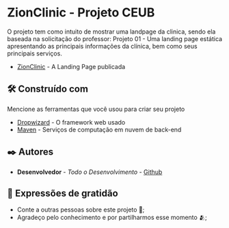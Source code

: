 # ZionClinic - Projeto CEUB

O projeto tem como intuito de mostrar uma landpage da clinica, sendo ela baseada na solicitação do professor: 
Projeto 01 - Uma landing page estática apresentando as principais informações da clínica, bem como seus principais serviços.

* [ZionClinic](https://projeto-clinica-v9u6jd.flutterflow.app/) - A Landing Page publicada

## 🛠️ Construído com

Mencione as ferramentas que você usou para criar seu projeto

* [Dropwizard](http://www.flutterflow.io/) - O framework web usado
* [Maven](https://firebase.google.com/?hl=pt) - Serviços de computação em nuvem de back-end

## ✒️ Autores

* **Desenvolvedor** - *Todo o Desenvolvimento* - [Github](https://github.com/CapsPhos)

## 🎁 Expressões de gratidão

* Conte a outras pessoas sobre este projeto 📢;
* Agradeço pelo conhecimento e por partilharmos esse momento 🫂;
